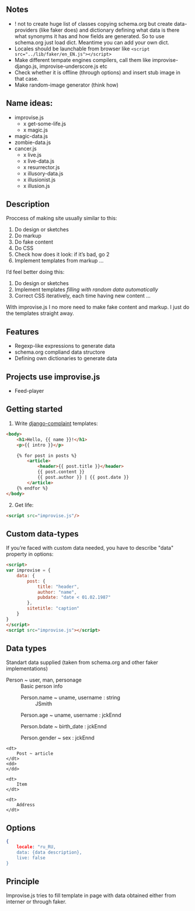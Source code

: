 ## Notes
* ! not to create huge list of classes copying schema.org but create data-providers (like faker does) and dictionary defining what data is there what synonyms it has and how fields are generated. So to use schema.org just load dict. Meantime you can add your own dict.
* Locales should be launchable from browser like `<script src="../lib/faker/en_EN.js"></script>`
* Make different tempate engines compilers, call them like improvise-django.js, improvise-underscore.js etc
* Check whether it is offline (through options) and insert stub image in that case.
* Make random-image generator (think how)


## Name ideas:

* improvise.js
	* x get-some-life.js
	* x magic.js
* magic-data.js
* zombie-data.js
* cancer.js
	* x live.js
	* x live-data.js
	* x resurrector.js
	* x illusory-data.js
	* x illusionist.js
	* x illusion.js

## Description

Proccess of making site usually similar to this:

1. Do design or sketches
2. Do markup 
3. Do fake content
4. Do CSS
5. Check how does it look: if it’s bad, go 2
6. Implement templates from markup
…

I’d feel better doing this:

1. Do design or sketches
2. Implement templates *filling with random data automatically*
3. Correct CSS iteratively, each time having new content
…

With improvise.js I no more need to make fake content and markup. I just do the templates straight away.

## Features

* Regexp-like expressions to generate data
* schema.org compliand data structore
* Defining own dictionaries to generate data

## Projects use improvise.js

* Feed-player



## Getting started

1. Write [django-complaint](http://paularmstrong.github.io/swig/docs/#browser) templates:
```html
<body>
	<h1>Hello, {{ name }}!</h1>
	<p>{{ intro }}</p>

	{% for post in posts %}
		<article>
			<header>{{ post.title }}</header>
			{{ post.content }}
			{{ post.author }} | {{ post.date }}
		</article>
	{% endfor %}
</body>
```

2. Get life:
```html
<script src="improvise.js"/>
```


## Custom data-types

If you’re faced with custom data needed, you have to describe "data" property in options:
```html
<script>
var improvise = {
	data: {
		post: {
			title: "header",
			author: "name",
			pubdate: "date < 01.02.1987"
		},
		sitetitle: "caption"
	}
}
</script>
<script src="improvise.js"></script>
```

## Data types

Standart data supplied (taken from schema.org and other faker implementations)

<dl>
	<dt>Person ~ user, man, personage</dt>
	<dd>Basic person info
		<dl>
			<dt>Person.name ~ uname, username : string</dt>
			<dd>
				<output>JSmith</output>
			</dd>
		</dl>
		<dl>
			<dt>Person.age ~ uname, username : jckEnnd</dt>
			<dd></dd>
		</dl>
		<dl>
			<dt>Person.bdate ~ birth_date : jckEnnd</dt>
			<dd></dd>
		</dl>
		<dl>
			<dt>Person.gender ~ sex : jckEnnd</dt>
			<dd></dd>
		</dl>
		<!--<a href="#" class="active">Example (refresh)</a>
		<output>
			personage example json
		</output>-->
	</dd>

	<dt>
		Post ~ article
	</dt>
	<dd>
	</dd>

	<dt>
		Item
	</dt>

	<dt>
		Address
	</dt>
</dl>


## Options

```json
{
	locale: "ru_RU,
	data: {data description},
	live: false
}
```


## Principle

Improvise.js tries to fill template in page with data obtained either from interner or through faker.